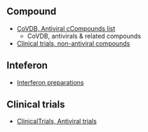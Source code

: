 ## Compound

- [CoVDB, Antiviral cCompounds list](https://docs.google.com/spreadsheets/d/1eCtHcU7GNZHJu4lBADKjzRcYG59EjfCrutLVi3Lq2YA/edit?usp=sharing)
    - CoVDB, antivirals & related compounds
- [Clinical trials, non-antiviral compounds](https://docs.google.com/spreadsheets/d/1c9wW5iFfPcA92YzuhzpM_CW7NzhrxJLzq1PaP1lshpo/edit?usp=sharing)

## Inteferon

- [Interferon preparations](https://docs.google.com/spreadsheets/d/1FO0-SVBNMaq2o6x0hQRKMLfiJ0pPiT65vB91HixOPns/edit#gid=602678947)

## Clinical trials

- [ClinicalTrials, Antiviral trials](https://docs.google.com/spreadsheets/d/1MRPF8xJ_UjSqbICfLRDY6UdbscmnS4g6lUcPpoaZe6Y/edit?usp=sharing)

<!--stackedit_data:
eyJoaXN0b3J5IjpbLTQyMjAzNDU1Ml19
-->
